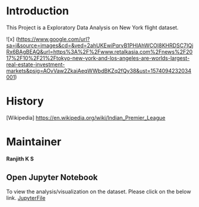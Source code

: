 # Introduction
This Project is a Exploratory Data Analysis on New York flight dataset.

![x] (https://www.google.com/url?sa=i&source=images&cd=&ved=2ahUKEwiPqrvB1PHlAhWCOI8KHRDSC7IQjRx6BAgBEAQ&url=https%3A%2F%2Fwww.retalkasia.com%2Fnews%2F2017%2F10%2F21%2Ftokyo-new-york-and-los-angeles-are-worlds-largest-real-estate-investment-markets&psig=AOvVaw2ZkaiAeqWWbdBKZq2fQy38&ust=1574094232034001)

# History
[Wikipedia] https://en.wikipedia.org/wiki/Indian_Premier_League
# Maintainer
#### Ranjith K S

## Open Jupyter Notebook
To view the analysis/visualization on the dataset. Please click on the below link.
[JupyterFile](https://nbviewer.jupyter.org/github/ksranjith786/python/blob/master/insaid/Project/IPL/NYC_Flight_Data.ipynb)

